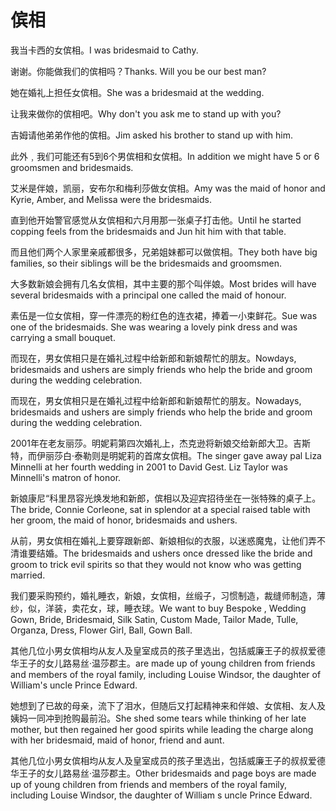 # 傧相

<p><span class="chinese">我当卡西的女傧相。</span><span class="english">I was bridesmaid to Cathy.</span></p>

<p><span class="chinese">谢谢。你能做我们的傧相吗？</span><span class="english">Thanks. Will you be our best man?</span></p>

<p><span class="chinese">她在婚礼上担任女傧相。</span><span class="english">She was a bridesmaid at the wedding.</span></p>

<p><span class="chinese">让我来做你的傧相吧。</span><span class="english">Why don't you ask me to stand up with you?</span></p>

<p><span class="chinese">吉姆请他弟弟作他的傧相。</span><span class="english">Jim asked his brother to stand up with him.</span></p>

<p><span class="chinese">此外﹐我们可能还有5到6个男傧相和女傧相。</span><span class="english">In addition we might have 5 or 6 groomsmen and bridesmaids.</span></p>

<p><span class="chinese">艾米是伴娘，凯丽，安布尔和梅利莎做女傧相。</span><span class="english">Amy was the maid of honor and Kyrie, Amber, and Melissa were the bridesmaids.</span></p>

<p><span class="chinese">直到他开始警官感觉从女傧相和六月用那一张桌子打击他。</span><span class="english">Until he started copping feels from the bridesmaids and Jun hit him with that table.</span></p>

<p><span class="chinese">而且他们两个人家里亲戚都很多，兄弟姐妹都可以做傧相。</span><span class="english">They both have big families, so their siblings will be the bridesmaids and groomsmen.</span></p>

<p><span class="chinese">大多数新娘会拥有几名女傧相，其中主要的那个叫伴娘。</span><span class="english">Most brides will have several bridesmaids with a principal one called the maid of honour.</span></p>

<p><span class="chinese">素伍是一位女傧相，穿一件漂亮的粉红色的连衣裙，捧着一小束鲜花。</span><span class="english">Sue was one of the bridesmaids. She was wearing a lovely pink dress and was carrying a small bouquet.</span></p>

<p><span class="chinese">而现在，男女傧相只是在婚礼过程中给新郎和新娘帮忙的朋友。</span><span class="english">Nowdays, bridesmaids and ushers are simply friends who help the bride and groom during the wedding celebration.</span></p>

<p><span class="chinese">而现在，男女傧相只是在婚礼过程中给新郎和新娘帮忙的朋友。</span><span class="english">Nowadays, bridesmaids and ushers are simply friends who help the bride and groom during the wedding celebration.</span></p>

<p><span class="chinese">2001年在老友丽莎。明妮莉第四次婚礼上，杰克逊将新娘交给新郎大卫。吉斯特，而伊丽莎白·泰勒则是明妮莉的首席女傧相。</span><span class="english">The singer gave away pal Liza Minnelli at her fourth wedding in 2001 to David Gest. Liz Taylor was Minnelli's matron of honor.</span></p>

<p><span class="chinese">新娘康尼“科里昂容光焕发地和新郎，傧相以及迎宾招待坐在一张特殊的桌子上。</span><span class="english">The bride, Connie Corleone, sat in splendor at a special raised table with her groom, the maid of honor, bridesmaids and ushers.</span></p>

<p><span class="chinese">从前，男女傧相在婚礼上要穿跟新郎、新娘相似的衣服，以迷惑魔鬼，让他们弄不清谁要结婚。</span><span class="english">The bridesmaids and ushers once dressed like the bride and groom to trick evil spirits so that they would not know who was getting married.</span></p>

<p><span class="chinese">我们要采购预约，婚礼睡衣，新娘，女傧相，丝缎子，习惯制造，裁缝师制造，薄纱，似，洋装，卖花女，球，睡衣球。</span><span class="english">We want to buy Bespoke , Wedding Gown, Bride, Bridesmaid, Silk Satin, Custom Made, Tailor Made, Tulle, Organza, Dress, Flower Girl, Ball, Gown Ball.</span></p>

<p><span class="chinese">其他几位小男女傧相均从友人及皇室成员的孩子里选出，包括威廉王子的叔叔爱德华王子的女儿路易丝·温莎郡主。</span><span class="english">are made up of young children from friends and members of the royal family, including Louise Windsor, the daughter of William's uncle Prince Edward.</span></p>

<p><span class="chinese">她想到了已故的母亲，流下了泪水，但随后又打起精神来和伴娘、女傧相、友人及姨妈一同冲到抢购最前沿。</span><span class="english">She shed some tears while thinking of her late mother, but then regained her good spirits while leading the charge along with her bridesmaid, maid of honor, friend and aunt.</span></p>

<p><span class="chinese">其他几位小男女傧相均从友人及皇室成员的孩子里选出，包括威廉王子的叔叔爱德华王子的女儿路易丝·温莎郡主。</span><span class="english">Other bridesmaids and page boys are made up of young children from friends and members of the royal family, including Louise Windsor, the daughter of William s uncle Prince Edward.</span></p>

